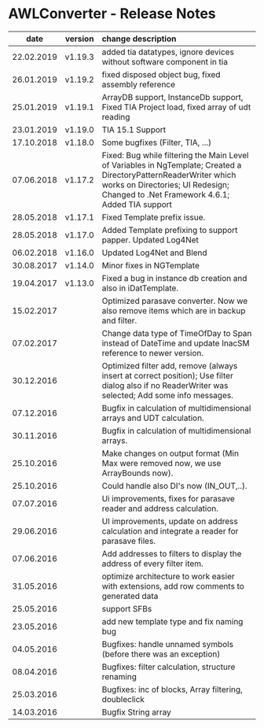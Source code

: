 # AWLConverter - Release Notes
|date      |version      | change description |
|----------|-------------|:-------------|
|22.02.2019|v1.19.3|added tia datatypes, ignore devices without software component in tia |
|26.01.2019|v1.19.2|fixed disposed object bug, fixed assembly reference |
|25.01.2019|v1.19.1|ArrayDB support,  InstanceDb support, Fixed TIA Project load, fixed array of udt reading |
|23.01.2019|v1.19.0|TIA 15.1 Support |
|17.10.2018|v1.18.0|Some bugfixes (Filter, TIA, ...) |
|07.06.2018|v1.17.2|Fixed: Bug while filtering the Main Level of Variables in NgTemplate; Created a DirectoryPatternReaderWriter which works on Directories; UI Redesign; Changed to .Net Framework 4.6.1; Added TIA support |
|28.05.2018|v1.17.1|Fixed Template prefix issue. |
|28.05.2018|v1.17.0|Added Template prefixing to support papper. Updated Log4Net |
|06.02.2018|v1.16.0|Updated Log4Net and Blend |
|30.08.2017|v1.14.0|Minor fixes in NGTemplate |
|19.04.2017|v1.13.0|Fixed a bug in instance db creation and also in iDatTemplate.|
|15.02.2017||Optimized parasave converter. Now we also remove items which are in backup and filter.|
|07.02.2017||Change data type of TimeOfDay to Span instead of DateTime and update InacSM reference to newer version.|
|30.12.2016||Optimized filter add, remove (always insert at correct position); Use filter dialog also if no ReaderWriter was selected; Add some info messages.|
|07.12.2016||Bugfix in calculation of multidimensional arrays and UDT calculation.|
|30.11.2016||Bugfix in calculation of multidimensional arrays.|
|25.10.2016||Make changes on output format (Min Max were removed now, we use ArrayBounds now).|
|25.10.2016||Could handle also DI's now (IN_OUT,..).|
|07.07.2016||Ui improvements, fixes for parasave reader and address calculation.|
|29.06.2016||UI improvements, update on address calculation and integrate a reader for parasave files.|
|07.06.2016||Add addresses to filters to display the address of every filter item.|
|31.05.2016||optimize architecture to work easier with extensions, add row comments to generated data|
|25.05.2016||support SFBs|
|23.05.2016||add new template type and fix naming bug|
|04.05.2016||Bugfixes: handle unnamed symbols (before there was an exception)|
|08.04.2016||Bugfixes: filter calculation, structure renaming|
|25.03.2016||Bugfixes: inc of blocks, Array filtering, doubleclick|
|14.03.2016||Bugfix String array|

